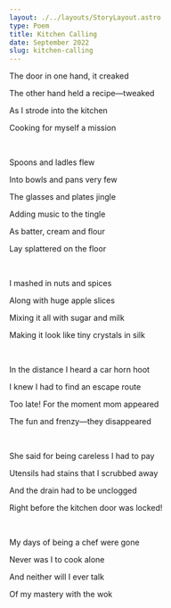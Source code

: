 ```yaml
---
layout: ./../layouts/StoryLayout.astro
type: Poem
title: Kitchen Calling
date: September 2022
slug: kitchen-calling
---
```


The door in one hand, it creaked

The other hand held a recipe—tweaked

As I strode into the kitchen

Cooking for myself a mission

<br />

Spoons and ladles flew

Into bowls and pans very few

The glasses and plates jingle

Adding music to the tingle

As batter, cream and flour

Lay splattered on the floor

<br />

I mashed in nuts and spices

Along with huge apple slices

Mixing it all with sugar and milk

Making it look like tiny crystals in silk

<br />

In the distance I heard a car horn hoot

I knew I had to find an escape route

Too late! For the moment mom appeared

The fun and frenzy—they disappeared

<br />

She said for being careless I had to pay

Utensils had stains that I scrubbed away

And the drain had to be unclogged

Right before the kitchen door was locked!

<br />

My days of being a chef were gone

Never was I to cook alone

And neither will I ever talk

Of my mastery with the wok